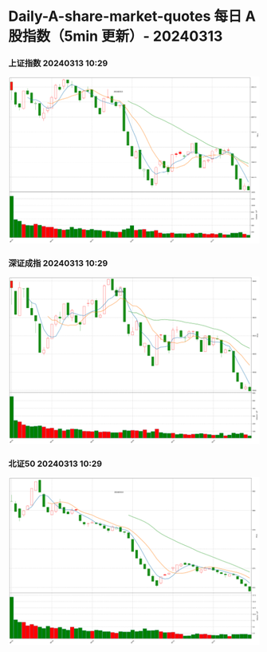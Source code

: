 
# Daily-A-share-market-quotes 每日 A 股指数（5min 更新）- 20240313

### 上证指数 20240313 10:29
![](./fig/2024/3/20240313-sh000001.png)

### 深证成指 20240313 10:29
![](./fig/2024/3/20240313-sz399001.png)

### 北证50 20240313 10:29
![](./fig/2024/3/20240313-bj899050.png)
